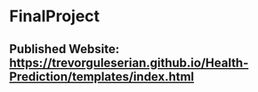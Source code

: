 # FinalProject

## Published Website: https://trevorguleserian.github.io/Health-Prediction/templates/index.html
